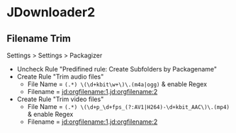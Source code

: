 # JDownloader2

## Filename Trim

Settings > Settings > Packagizer

* Uncheck Rule "Predifined rule: Create Subfolders by Packagename"
* Create Rule "Trim audio files"
  * File Name = `(.*) \(\d+kbit\w+\)\.(m4a|ogg)` & enable Regex
  * Filename = <jd:orgfilename:1>.<jd:orgfilename:2>
* Create Rule "Trim video files"
  * File Name = `(.*) \(\d+p_\d+fps_(?:AV1|H264)-\d+kbit_AAC\)\.(mp4)` & enable Regex
  * Filename = <jd:orgfilename:1>.<jd:orgfilename:2>
